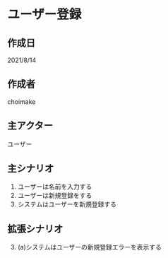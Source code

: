 # ユーザー登録

## 作成日
2021/8/14

## 作成者
choimake

## 主アクター
ユーザー

## 主シナリオ
1. ユーザーは名前を入力する
2. ユーザーは新規登録をする
3. システムはユーザーを新規登録する

## 拡張シナリオ
3. (a)システムはユーザーの新規登録エラーを表示する

